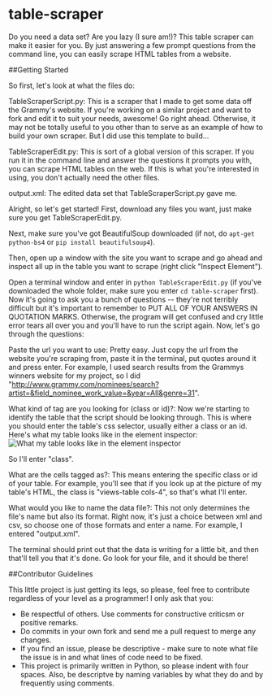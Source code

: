 table-scraper
=============
Do you need a data set? Are you lazy (I sure am!)? This table scraper can make it easier for you. By just answering a few prompt questions from the command line, you can easily scrape HTML tables from a website.

##Getting Started

So first, let's look at what the files do:

TableScraperScript.py: This is a scraper that I made to get some data off the Grammy's website. If you're working on a similar project and want to fork and edit it to suit your needs, awesome! Go right ahead. Otherwise, it may not be totally useful to you other than to serve as an example of how to build your own scraper. But I did use this template to build...

TableScraperEdit.py: This is sort of a global version of this scraper. If you run it in the command line and answer the questions it prompts you with, you can scrape HTML tables on the web. If this is what you're interested in using, you don't actually need the other files.

output.xml: The edited data set that TableScraperScript.py gave me.

Alright, so let's get started! First, download any files you want, just make sure you get TableScraperEdit.py. 

Next, make sure you've got BeautifulSoup downloaded (if not, do `apt-get python-bs4` or `pip install beautifulsoup4`).

Then, open up a window with the site you want to scrape and go ahead and inspect all up in the table you want to scrape (right click "Inspect Element"). 

Open a terminal window and enter in `python TableScraperEdit.py` (if you've downloaded the whole folder, make sure you enter `cd table-scraper` first). Now it's going to ask you a bunch of questions -- they're not terribly difficult but it's important to remember to PUT ALL OF YOUR ANSWERS IN QUOTATION MARKS. Otherwise, the program will get confused and cry little error tears all over you and you'll have to run the script again. Now, let's go through the questions: 

Paste the url you want to use: Pretty easy. Just copy the url from the website you're scraping from, paste it in the terminal, put quotes around it and press enter. For example, I used search results from the Grammys winners website for my project, so I did "http://www.grammy.com/nominees/search?artist=&field_nominee_work_value=&year=All&genre=31". 

What kind of tag are you looking for (class or id)?: Now we're starting to identify the table that the script should be looking through. This is where you should enter the table's css selector, usually either a class or an id. Here's what my table looks like in the element inspector: 
![What my table looks like in the element inspector](https://lh4.googleusercontent.com/-Yyfoe9VCJCI/UqitDWC5zeI/AAAAAAAAAQ4/QCpcx8Jg1dM/w1035-h223-no/silshack.JPG)

So I'll enter "class".

What are the cells tagged as?: This means entering the specific class or id of your table. For example, you'll see that if you look up at the picture of my table's HTML, the class is "views-table cols-4", so that's what I'll enter.

What would you like to name the data file?: This not only determines the file's name but also its format. Right now, it's just a choice between xml and csv, so choose one of those formats and enter a name. For example, I entered "output.xml". 

The terminal should print out that the data is writing for a little bit, and then that'll tell you that it's done. Go look for your file, and it should be there! 

##Contributor Guidelines

This little project is just getting its legs, so please, feel free to contribute regardless of your level as a programmer! I only ask that you:
* Be respectful of others. Use comments for constructive criticsm or positive remarks.
* Do commits in your own fork and send me a pull request to merge any changes.
* If you find an issue, please be descriptive - make sure to note what file the issue is in and what lines of code need to be fixed.
* This project is primarily written in Python, so please indent with four spaces. Also, be descriptve by naming variables by what they do and by frequently using comments.



